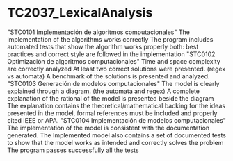 # TC2037_LexicalAnalysis


"STC0101
 Implementación de algoritmos computacionales"	The implementation of the algorithms works correctly
	The program includes automated tests that show the algorithm works properly
	both: best practices and correct style are followed in the implementation
"STC0102
Optimización de algoritmos computacionales"	Time and space complexity are correctly analyzed
	At least two correct solutions were presented.  (regex vs automata)
	A benchmark of the solutions is presented and analyzed.
"STC0103
 Generación de modelos computacionales"	The model is clearly explained through a diagram. (the automata and regex) 
	A complete explanation of the rational of the model is presented beside the diagram
	The explanation contains the theoretical/mathematical backing for the ideas presented in the model, formal references must be included and properly cited IEEE or APA.
"STC0104
Implementación de modelos computacionales"	The implementation of the model is consistent with the documentation generated.
	The Implemented model also contains a set of documented tests to show that the model works as intended and correctly solves the problem
	The program passes successfully all the tests
